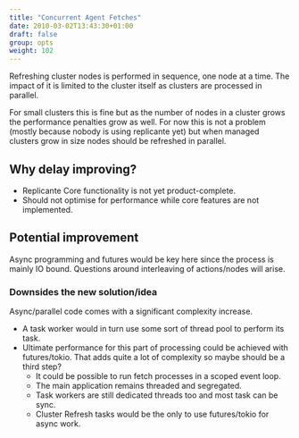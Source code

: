 ```yaml
---
title: "Concurrent Agent Fetches"
date: 2010-03-02T13:43:30+01:00
draft: false
group: opts
weight: 102
---
```


Refreshing cluster nodes is performed in sequence, one node at a time.
The impact of it is limited to the cluster itself as clusters are processed in parallel.

For small clusters this is fine but as the number of nodes in a
cluster grows the performance penalties grow as well.
For now this is not a problem (mostly because nobody is using replicante yet) but
when managed clusters grow in size nodes should be refreshed in parallel.


## Why delay improving?
  * Replicante Core functionality is not yet product-complete.
  * Should not optimise for performance while core features are not implemented.


## Potential improvement
Async programming and futures would be key here since the process is mainly IO bound.
Questions around interleaving of actions/nodes will arise.


### Downsides the new solution/idea
Async/parallel code comes with a significant complexity increase.

  * A task worker would in turn use some sort of thread pool to perform its task.
  * Ultimate performance for this part of processing could be achieved with futures/tokio.
    That adds quite a lot of complexity so maybe should be a third step?
    * It could be possible to run fetch processes in a scoped event loop.
    * The main application remains threaded and segregated.
    * Task workers are still dedicated threads too and most task can be sync.
    * Cluster Refresh tasks would be the only to use futures/tokio for async work.
